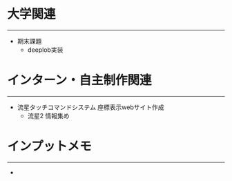 # 大学関連
* * *
- 期末課題
  - deeplob実装
# インターン・自主制作関連
* * *
- 流星タッチコマンドシステム 座標表示webサイト作成
  - 流星2 情報集め
# インプットメモ
* * *
- 
